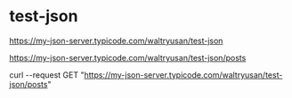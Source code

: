 # test-json

https://my-json-server.typicode.com/waltryusan/test-json

https://my-json-server.typicode.com/waltryusan/test-json/posts

curl --request GET "https://my-json-server.typicode.com/waltryusan/test-json/posts"
